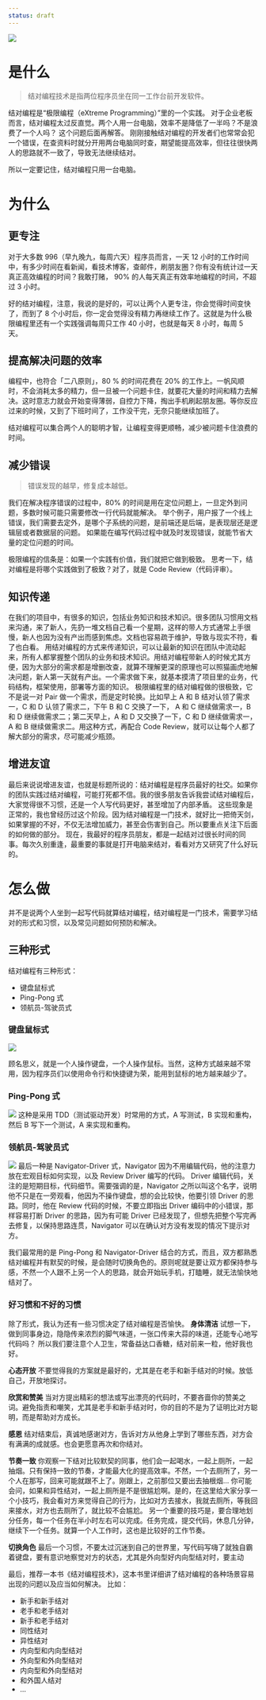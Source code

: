 ```yaml
---
status: draft
---
```

![](./_image/2017-03-30-07-16-35.png)

# 是什么
>结对编程技术是指两位程序员坐在同一工作台前开发软件。

结对编程是“极限编程（eXtreme Programming）”里的一个实践。
对于企业老板而言，结对编程太过反直觉。两个人用一台电脑，效率不是降低了一半吗？不是浪费了一个人吗？
这个问题后面再解答。
刚刚接触结对编程的开发者们也常常会犯一个错误，在查资料时就分开用两台电脑同时查，期望能提高效率，但往往很快两人的思路就不一致了，导致无法继续结对。

所以一定要记住，结对编程只用一台电脑。

# 为什么
## 更专注
对于大多数 996（早九晚九，每周六天）程序员而言，一天 12 小时的工作时间中，有多少时间在看新闻，看技术博客，查邮件，刷朋友圈？你有没有统计过一天真正高效编程的时间？我敢打赌， 90% 的人每天真正有效率地编程的时间，不超过 3 小时。

好的结对编程，注意，我说的是好的，可以让两个人更专注，你会觉得时间变快了，而到了 8 个小时后，你一定会觉得没有精力再继续工作了。这就是为什么极限编程里还有一个实践强调每周只工作 40 小时，也就是每天 8 小时，每周 5 天。

## 提高解决问题的效率
编程中，也符合「二八原则」，80 % 的时间花费在 20% 的工作上。一帆风顺时，不会消耗太多的精力，但一旦被一个问题卡住，就要花大量的时间和精力去解决。这时意志力就会开始变得薄弱，自控力下降，掏出手机刷起朋友圈。等你反应过来的时候，又到了下班时间了，工作没干完，无奈只能继续加班了。

结对编程可以集合两个人的聪明才智，让编程变得更顺畅，减少被问题卡住浪费的时间。

## 减少错误
>错误发现的越早，修复成本越低。

我们在解决程序错误的过程中，80% 的时间是用在定位问题上，一旦定外到问题，多数时候可能只需要修改一行代码就能解决。
举个例子，用户报了一个线上错误，我们需要去定外，是哪个子系统的问题，是前端还是后端，是表现层还是逻辑层或者数据层的问题。
如果能在编写代码过程中就及时发现错误，就能节省大量的定位问题的时间。

极限编程的信条是：如果一个实践有价值，我们就把它做到极致。
思考一下，结对编程是将哪个实践做到了极致？对了，就是 Code Review（代码评审）。

## 知识传递
在我们的项目中，有很多的知识，包括业务知识和技术知识。很多团队习惯用文档来沟通，来了新人，先扔一堆文档自己看一个星期，这样的带人方式通常上手很慢，新人也因为没有产出而感到焦虑。文档也容易疏于维护，导致与现实不符，看了也白看。
用结对编程的方式来传递知识，可以让最新的知识在团队中流动起来，所有人都掌握整个团队的业务和技术知识。用结对编程带新人的时候尤其方便，因为大部分的需求都是增删改查，就算不理解更深的原理也可以照猫画虎地解决问题，新人第一天就有产出。一个需求做下来，就基本摸清了项目里的业务，代码结构，框架使用，部署等方面的知识。
极限编程里的结对编程做的很极致，它不是说一对 Pair 做一个需求，而是定时轮换。比如早上 A 和 B 结对认领了需求一，C 和 D 认领了需求二，下午 B 和 C 交换了一下， A 和 C 继续做需求一，B 和 D 继续做需求二；第二天早上，A 和 D 又交换了一下，C 和 D 继续做需求一，A 和 B 继续做需求二。用这种方式，再配合 Code Review，就可以让每个人都了解大部分的需求，尽可能减少瓶颈。

## 增进友谊
最后来说说增进友谊，也就是标题所说的：结对编程是程序员最好的社交。如果你的团队实践过结对编程，可能打死都不信。我的很多朋友告诉我尝试结对编程后，大家觉得很不习惯，还是一个人写代码更好，甚至增加了内部矛盾。
这些现象是正常的，我也曾经历过这个阶段。因为结对编程是一门技术，就好比一把倚天剑，如果掌握的不好，不仅无法增加威力，甚至会伤害到自己。所以要重点关注下后面的如何做的部分。
现在，我最好的程序员朋友，都是一起结对过很长时间的同事。每次久别重逢，最重要的事就是打开电脑来结对，看看对方又研究了什么好玩的。

# 怎么做
并不是说两个人坐到一起写代码就算结对编程，结对编程是一门技术，需要学习结对的形式和习惯，以及常见问题如何预防和解决。

## 三种形式
结对编程有三种形式：
* 键盘鼠标式
* Ping-Pong 式
* 领航员-驾驶员式

### 键盘鼠标式

![](./_image/2017-04-14-07-51-02.png)

顾名思义，就是一个人操作键盘，一个人操作鼠标。当然，这种方式越来越不常用，因为程序员们以使用命令行和快捷键为荣，能用到鼠标的地方越来越少了。

### Ping-Pong 式

![](./_image/2017-04-14-07-51-10.png)
这种是采用 TDD（测试驱动开发）时常用的方式，A 写测试，B 实现和重构，然后 B 写下一个测试，A 来实现和重构。

### 领航员-驾驶员式

![](./_image/2017-04-14-07-52-29.jpg)
最后一种是 Navigator-Driver 式，Navigator 因为不用编辑代码，他的注意力放在宏观目标如何实现，以及 Review Driver 编写的代码。 Driver 编辑代码，关注的是短期目标，代码细节。需要强调的是，Navigator 之所以叫这个名字，说明他不只是在一旁观看，他因为不操作键盘，想的会比较快，他要引领 Driver 的思路。同时，他在 Review 代码的时候，不要立即指出 Driver  编码中的小错误，那样容易打断 Driver 的思路，因为有可能 Driver 已经发现了，但想先把整个写完再去修复，以保持思路连贯，Navigator 可以在确认对方没有发现的情况下提示对方。

我们最常用的是 Ping-Pong 和 Navigator-Driver 结合的方式，而且，双方都熟悉结对编程并有默契的时候，是会随时切换角色的。原则呢就是要让双方都保持参与感，不然一个人跟不上另一个人的思路，就会开始玩手机，打瞌睡，就无法愉快地结对了。

### 好习惯和不好的习惯
除了形式，我认为还有一些习惯决定了结对编程是否愉快。
**身体清洁**
试想一下，做到同事身边，隐隐传来浓烈的脚气味道，一张口传来大蒜的味道，还能专心地写代码吗？
所以我们要注意个人卫生，常备益达口香糖，结对前来一粒，他好我也好。

**心态开放**
不要觉得我的方案就是最好的，尤其是在老手和新手结对的时候。放低自己，开放地探讨。

**欣赏和赞美**
当对方提出精彩的想法或写出漂亮的代码时，不要吝啬你的赞美之词。避免指责和嘲笑，尤其是老手和新手结对时，你的目的不是为了证明比对方聪明，而是帮助对方成长。

**感恩**
结对结束后，真诚地感谢对方，告诉对方从他身上学到了哪些东西，对方会有满满的成就感。也会更愿意再次和你结对。

**节奏一致**
你观察一下结对比较默契的同事，他们会一起喝水，一起上厕所，一起抽烟。只有保持一致的节奏，才能最大化的提高效率。不然，一个去厕所了，另一个人在那写，回来可能就跟不上了。刚跟上，之前那位又要出去抽根烟...
你可能会问，如果和异性结对，一起上厕所是不是很尴尬啊。是的，在这里给大家分享一个小技巧，我会看对方来觉得自己的行为，比如对方去接水，我就去厕所，等我回来接水，对方也去厕所了，就比较不会尴尬。
另一个重要的技巧是，要合理地划分任务，每一个任务在半小时左右可以完成。任务完成，提交代码，休息几分钟，继续下一个任务。就算一个人工作时，这也是比较好的工作节奏。

**切换角色**
最后一个习惯，不要太过沉迷到自己的世界里，写代码写嗨了就独自霸着键盘，要有意识地察觉对方的状态，尤其是外向型好内向型结对时，要主动



最后，推荐一本书《结对编程技术》，这本书里详细讲了结对编程的各种场景容易出现的问题以及应当如何解决。
比如：
* 新手和新手结对
* 老手和老手结对
* 新手和老手结对
* 同性结对
* 异性结对
* 内向型和内向型结对
* 外向型和外向型结对
* 内向型和外向型结对
* 和外国人结对
* ...

